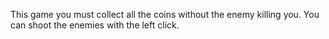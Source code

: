 This game you must collect all the coins without the enemy killing you. You can shoot the enemies with the left click.
